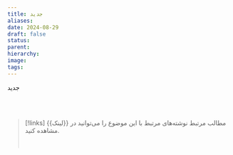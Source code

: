 ```yaml
---
title: جدید
aliases: 
date: 2024-08-29
draft: false
status: 
parent: 
hierarchy: 
image: 
tags:
---
```



جدید








<br/><br/>

> [!links] مطالب مرتبط
> نوشته‌های مرتبط با این موضوع را می‌توانید در {{لینک}} مشاهده کنید.
> 
> <br/>
